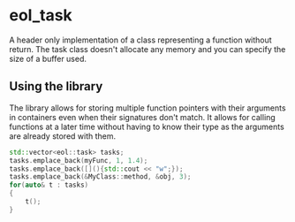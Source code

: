 # eol_task
A header only implementation of a class representing a function without return.
The task class doesn't allocate any memory and you can specify the size of a buffer used.
## Using the library
The library allows for storing multiple function pointers with their arguments in containers even when their signatures don't match.
It allows for calling functions at a later time without having to know their type as the arguments are already stored with them.
```c++
std::vector<eol::task> tasks;
tasks.emplace_back(myFunc, 1, 1.4);
tasks.emplace_back([](){std::cout << "w";});
tasks.emplace_back(&MyClass::method, &obj, 3);
for(auto& t : tasks)
{
	t();
}
```
